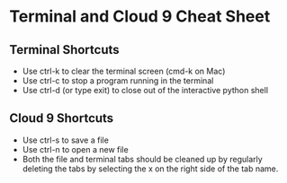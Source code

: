 # Terminal and Cloud 9 Cheat Sheet 

## Terminal Shortcuts
* Use ctrl-k to clear the terminal screen (cmd-k on Mac)
* Use ctrl-c to stop a program running in the terminal
* Use ctrl-d (or type exit) to close out of the interactive python shell

## Cloud 9 Shortcuts
* Use ctrl-s to save a file
* Use ctrl-n to open a new file
* Both the file and terminal tabs should be cleaned up by regularly deleting the tabs by selecting the x on the right side of the tab name.
